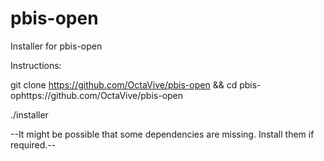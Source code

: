 # pbis-open

Installer for pbis-open

Instructions:

git clone https://github.com/OctaVive/pbis-open && cd pbis-ophttps://github.com/OctaVive/pbis-open



./installer

--It might be possible that some dependencies are missing. Install them if required.--
